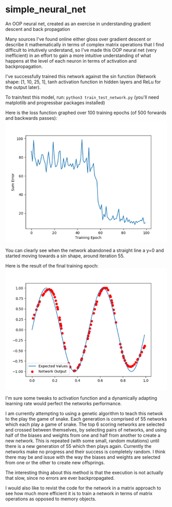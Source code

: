 # simple_neural_net
An OOP neural net, created as an exercise in understanding gradient descent and back propagation

Many sources I've found online either gloss over gradient descent or describe it mathematically in terms of complex matrix operations that I find difficult to intutively understand, so I've made this OOP neural net (very inefficient) in an effort to gain a more intuitive understanding of what happens at the level of each neuron in terms of activation and backpropagation. 

I've successfully trained this network against the sin function (Network shape: [1, 10, 25, 1], tanh activation function in hidden layers and ReLu for the output later). 

To train/test this model, run: `python3 train_test_network.py` (you'll need matplotlib and progressbar packages installed)

Here is the loss function graphed over 100 training epochs (of 500 forwards and backwards passes):
![Loss Function](/images/loss_function_500x500.png)

You can clearly see when the network abandoned a straight line a y=0 and started moving towards a sin shape, around iteration 55. 

Here is the result of the final training epoch: 
![Train Iteration](/images/epoch_99x500.png)

I'm sure some tweaks to activation function and a dynamically adapting learning rate would perfect the networks performance. 

I am currently attempting to using a genetic algorithm to teach this netwok to the play the game of snake. Each generation is comprised of 55 networks which each play a game of snake. The top 6 scoring networks are selected and crossed between themselves, by selecting pairs of networks, and using half of the biases and weights from one and half from another to create a new network. This is repeated (with some small, random mutations) until there is a new generation of 55 which then plays again. Currently the networks make no progress and their success is completely random. I think there may be and issue with the way the biases and weights are selected from one or the other to create new offsprings. 

The interesting thing about this method is that the execution is not actually that slow, since no errors are ever backpropagated. 

I would also like to revist the code for the network in a matrix approach to see how much more efficient it is to train a network in terms of matrix operations as opposed to memory objects. 
